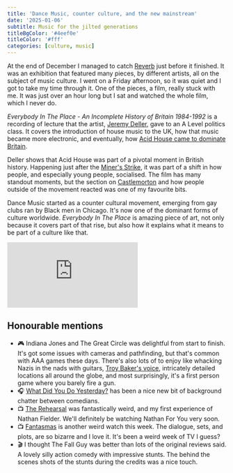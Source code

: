 ```yaml
---
title: 'Dance Music, counter culture, and the new mainstream'
date: '2025-01-06'
subtitle: Music for the jilted generations
titleBgColor: '#4eef0e'
titleColor: '#fff'
categories: [culture, music]
---
```


At the end of December I managed to catch [Reverb](https://www.180studios.com/reverb) just before it finished. It was an exhibition that featured many pieces, by different artists, all on the subject of music culture. I went on a Friday afternoon, so it was quiet and I got to take my time through it. One of the pieces, a film, really stuck with me. It was just over an hour long but I sat and watched the whole film, which I never do.

_Everybody In The Place - An Incomplete History of Britain 1984-1992_ is a recording of lecture that the artist, [Jeremy Deller](https://en.wikipedia.org/wiki/Jeremy_Deller?useskin=vector), gave to an A Level politics class. It covers the introduction of house music to the UK, how that music became more electronic, and eventually, how [Acid House came to dominate Britain](https://en.wikipedia.org/wiki/Second_Summer_of_Love?useskin=vector).

Deller shows that Acid House was part of a pivotal moment in British history. Happening just after the [Miner's Strike](https://en.wikipedia.org/wiki/1984%E2%80%931985_United_Kingdom_miners%27_strike?useskin=vector), it was part of a shift in how people, and especially young people, socialised. The film has many standout moments, but the section on [Castlemorton](https://www.bbc.co.uk/news/uk-england-hereford-worcester-39960232) and how people outside of the movement reacted was one of my favourite bits.

Dance Music started as a counter cultural movement, emerging from gay clubs ran by Black men in Chicago. It's now one of the dominant forms of culture worldwide. _Everybody In The Place_ is amazing piece of art, not only because it covers part of that rise, but also how it explains what it means to be part of a culture like that.

<iframe src="https://www.youtube.com/embed/Thr8PUAQuag?si=FBp951jgDPEoyHlN" title="YouTube video player" frameborder="0" allow="accelerometer; autoplay; clipboard-write; encrypted-media; gyroscope; picture-in-picture; web-share" referrerpolicy="strict-origin-when-cross-origin" allowfullscreen></iframe>

## Honourable mentions

- 🎮 Indiana Jones and The Great Circle was delightful from start to finish. It's got some issues with cameras and pathfinding, but that's common with AAA games these days. There's also lots of to enjoy like whacking Nazis in the nads with guitars, [Troy Baker's voice](https://www.bbc.co.uk/news/articles/cn08epwy152o), intricately detailed locations all around the globe, and most surprisingly, it's a first person game where you barely fire a gun.
- 🎧 [What Did You Do Yesterday?](https://open.spotify.com/show/62lFI5XAYb68cSOcOWnDI9) has been a nice new bit of background chatter between comedians.
- 📺 [The Rehearsal](https://www.youtube.com/watch?v=2fjPFt8cpic) was fantastically weird, and my first experience of Nathan Fielder. We'll definitely be watching Nathan For You very soon.
- 📺 [Fantasmas](https://www.youtube.com/watch?v=0Hy1q_YIAL4) is another weird watch this week. The dialogue, sets, and plots, are so bizarre and I love it. It's been a weird week of TV I guess?
- 🎬 I thought The Fall Guy was better than lots of the original reviews said. A lovely silly action comedy with impressive stunts. The behind the scenes shots of the stunts during the credits was a nice touch.
